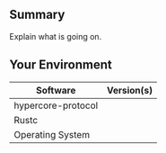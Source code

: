 ## Summary
Explain what is going on.

## Your Environment
| Software           | Version(s) |
| ------------------ | ---------- |
| hypercore-protocol |
| Rustc              |
| Operating System   |
